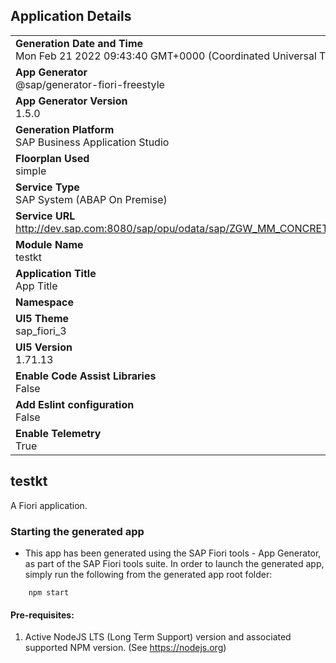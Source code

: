 ## Application Details
|               |
| ------------- |
|**Generation Date and Time**<br>Mon Feb 21 2022 09:43:40 GMT+0000 (Coordinated Universal Time)|
|**App Generator**<br>@sap/generator-fiori-freestyle|
|**App Generator Version**<br>1.5.0|
|**Generation Platform**<br>SAP Business Application Studio|
|**Floorplan Used**<br>simple|
|**Service Type**<br>SAP System (ABAP On Premise)|
|**Service URL**<br>http://dev.sap.com:8080/sap/opu/odata/sap/ZGW_MM_CONCRETE_USAGE_SRV
|**Module Name**<br>testkt|
|**Application Title**<br>App Title|
|**Namespace**<br>|
|**UI5 Theme**<br>sap_fiori_3|
|**UI5 Version**<br>1.71.13|
|**Enable Code Assist Libraries**<br>False|
|**Add Eslint configuration**<br>False|
|**Enable Telemetry**<br>True|

## testkt

A Fiori application.

### Starting the generated app

-   This app has been generated using the SAP Fiori tools - App Generator, as part of the SAP Fiori tools suite.  In order to launch the generated app, simply run the following from the generated app root folder:

```
    npm start
```

#### Pre-requisites:

1. Active NodeJS LTS (Long Term Support) version and associated supported NPM version.  (See https://nodejs.org)


